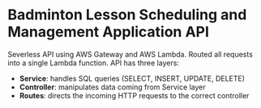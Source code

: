# Badminton Lesson Scheduling and Management Application API

Severless API using AWS Gateway and AWS Lambda. Routed all requests into a single Lambda function.
API has three layers:

- **Service**: handles SQL queries (SELECT, INSERT, UPDATE, DELETE)
- **Controller**: manipulates data coming from Service layer
- **Routes**: directs the incoming HTTP requests to the correct controller

